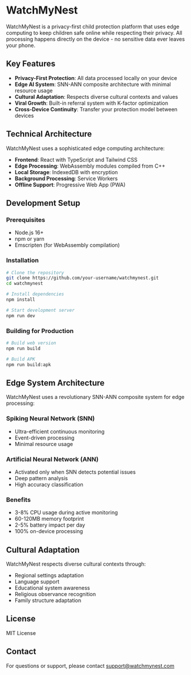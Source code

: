 # WatchMyNest

WatchMyNest is a privacy-first child protection platform that uses edge computing to keep children safe online while respecting their privacy. All processing happens directly on the device - no sensitive data ever leaves your phone.

## Key Features

- **Privacy-First Protection**: All data processed locally on your device
- **Edge AI System**: SNN-ANN composite architecture with minimal resource usage
- **Cultural Adaptation**: Respects diverse cultural contexts and values
- **Viral Growth**: Built-in referral system with K-factor optimization
- **Cross-Device Continuity**: Transfer your protection model between devices

## Technical Architecture

WatchMyNest uses a sophisticated edge computing architecture:

- **Frontend**: React with TypeScript and Tailwind CSS
- **Edge Processing**: WebAssembly modules compiled from C++
- **Local Storage**: IndexedDB with encryption
- **Background Processing**: Service Workers
- **Offline Support**: Progressive Web App (PWA)

## Development Setup

### Prerequisites

- Node.js 16+
- npm or yarn
- Emscripten (for WebAssembly compilation)

### Installation

```bash
# Clone the repository
git clone https://github.com/your-username/watchmynest.git
cd watchmynest

# Install dependencies
npm install

# Start development server
npm run dev
```

### Building for Production

```bash
# Build web version
npm run build

# Build APK
npm run build:apk
```

## Edge System Architecture

WatchMyNest uses a revolutionary SNN-ANN composite system for edge processing:

### Spiking Neural Network (SNN)
- Ultra-efficient continuous monitoring
- Event-driven processing
- Minimal resource usage

### Artificial Neural Network (ANN)
- Activated only when SNN detects potential issues
- Deep pattern analysis
- High accuracy classification

### Benefits
- 3-8% CPU usage during active monitoring
- 60-120MB memory footprint
- 2-5% battery impact per day
- 100% on-device processing

## Cultural Adaptation

WatchMyNest respects diverse cultural contexts through:

- Regional settings adaptation
- Language support
- Educational system awareness
- Religious observance recognition
- Family structure adaptation

## License

MIT License

## Contact

For questions or support, please contact support@watchmynest.com

